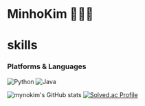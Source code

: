 # MinhoKim 👨🏻‍💻

# skills
### Platforms & Languages
![Python](https://img.shields.io/badge/Python-3776AB.svg?&style=for-the-badge&logo=Python&logoColor=white)
![Java](https://img.shields.io/badge/Java-007396.svg?&style=for-the-badge&logo=Java&logoColor=white)



![mynokim's GitHub stats](https://github-readme-stats.vercel.app/api?username=kim-mynokim_icons=true&theme=radical)
[![Solved.ac Profile](http://mazassumnida.wtf/api/v2/generate_badge?boj=minho020805)](https://solved.ac/minho020805/)
